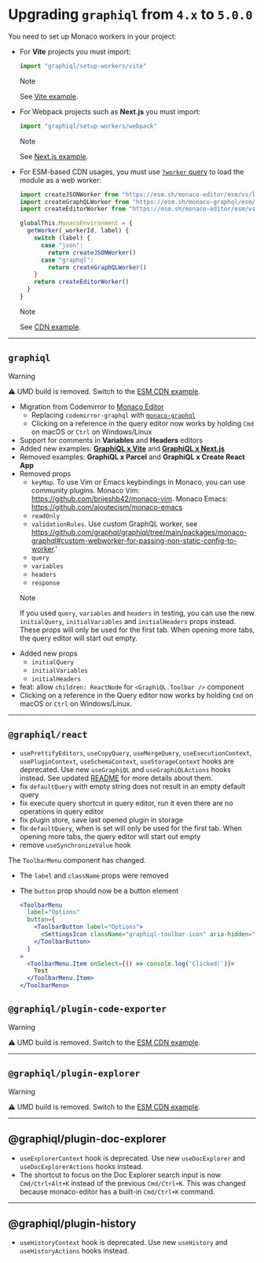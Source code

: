 # Upgrading `graphiql` from `4.x` to `5.0.0`

You need to set up Monaco workers in your project:

- For **Vite** projects you must import:

  ```js
  import "graphiql/setup-workers/vite"
  ```
  
  > [!NOTE]
  >
  > See [Vite example](../../examples/graphiql-vite/src/App.jsx).

- For Webpack projects such as **Next.js** you must import:

  ```js
  import "graphiql/setup-workers/webpack"
  ```

  > [!NOTE]
  >
  > See [Next.js example](../../examples/graphiql-nextjs/src/app/page.tsx).

- For ESM-based CDN usages, you must use
  [`?worker` query](https://esm.sh/#web-worker) to load the module as a web
  worker:

  ```js /?worker/
  import createJSONWorker from "https://esm.sh/monaco-editor/esm/vs/language/json/json.worker.js?worker"
  import createGraphQLWorker from "https://esm.sh/monaco-graphql/esm/graphql.worker.js?worker"
  import createEditorWorker from "https://esm.sh/monaco-editor/esm/vs/editor/editor.worker.js?worker"

  globalThis.MonacoEnvironment = {
    getWorker(_workerId, label) {
      switch (label) {
        case "json":
          return createJSONWorker()
        case "graphql":
          return createGraphQLWorker()
      }
      return createEditorWorker()
    }
  }
  ```

  > [!NOTE]
  >
  > See [CDN example](../../examples/graphiql-cdn/index.html).

---

## `graphiql`

> [!WARNING]
>
> ⚠️ UMD build is removed. Switch to the [ESM CDN example](../../examples/graphiql-cdn/index.html).

- Migration from Codemirror to [Monaco Editor](https://github.com/microsoft/monaco-editor)
  - Replacing `codemirror-graphql` with [`monaco-graphql`](../../packages/monaco-graphql)
  - Clicking on a reference in the query editor now works by holding `Cmd` on macOS or `Ctrl` on Windows/Linux
- Support for comments in **Variables** and **Headers** editors
- Added new examples: [**GraphiQL x Vite**](https://github.com/graphql/graphiql/tree/graphiql-5/examples/graphiql-vite) and [**GraphiQL x Next.js**](https://github.com/graphql/graphiql/tree/graphiql-5/examples/graphiql-nextjs)
- Removed examples: **GraphiQL x Parcel** and **GraphiQL x Create React App**
- Removed props
  - `keyMap`. To use Vim or Emacs keybindings in Monaco, you can use community plugins. Monaco Vim: https://github.com/brijeshb42/monaco-vim. Monaco Emacs: https://github.com/aioutecism/monaco-emacs
  - `readOnly`
  - `validationRules`. Use custom GraphQL worker, see https://github.com/graphql/graphiql/tree/main/packages/monaco-graphql#custom-webworker-for-passing-non-static-config-to-worker.'
  - `query`
  - `variables`
  - `headers`
  - `response`
  > [!NOTE]
  >
  > If you used `query`, `variables` and `headers` in testing, you can use the new `initialQuery`, `initialVariables`
  > and `initialHeaders` props instead. These props will only be used for the first tab.
  > When opening more tabs, the query editor will start out empty.
- Added new props
  - `initialQuery`
  - `initialVariables`
  - `initialHeaders`
- feat: allow `children: ReactNode` for `<GraphiQL.Toolbar />` component
- Clicking on a reference in the Query editor now works by holding `Cmd` on macOS or `Ctrl` on Windows/Linux.

---

## `@graphiql/react`

- `usePrettifyEditors`, `useCopyQuery`, `useMergeQuery`, `useExecutionContext`, `usePluginContext`, `useSchemaContext`, `useStorageContext` hooks are deprecated.
  Use new `useGraphiQL` and `useGraphiQLActions` hooks instead. See updated [README](../../packages/graphiql-react/README.md#available-stores) for more details about them.
- fix `defaultQuery` with empty string does not result in an empty default query
- fix execute query shortcut in query editor, run it even there are no operations in query editor
- fix plugin store, save last opened plugin in storage
- fix `defaultQuery`, when is set will only be used for the first tab. When opening more tabs, the query editor will start out empty
- remove `useSynchronizeValue` hook

The `ToolbarMenu` component has changed.

- The `label` and `className` props were removed
- The `button` prop should now be a button element

  ```jsx
  <ToolbarMenu
    label="Options"
    button={
      <ToolbarButton label="Options">
        <SettingsIcon className="graphiql-toolbar-icon" aria-hidden="true" />
      </ToolbarButton>
    }
  >
    <ToolbarMenu.Item onSelect={() => console.log('Clicked!')}>
      Test
    </ToolbarMenu.Item>
  </ToolbarMenu>
  ```

## `@graphiql/plugin-code-exporter`

> [!WARNING]
>
> ⚠️ UMD build is removed. Switch to the [ESM CDN example](../../packages/graphiql-plugin-code-exporter/example/index.html).

---

## `@graphiql/plugin-explorer`

> [!WARNING]
>
> ⚠️ UMD build is removed. Switch to the [ESM CDN example](../../examples/graphiql-cdn/index.html).

---

## @graphiql/plugin-doc-explorer

- `useExplorerContext` hook is deprecated. Use new `useDocExplorer` and `useDocExplorerActions` hooks instead.
- The shortcut to focus on the Doc Explorer search input is now `Cmd/Ctrl+Alt+K`
  instead of the previous `Cmd/Ctrl+K`. This was changed because monaco-editor has
  a built-in `Cmd/Ctrl+K` command.
---

## @graphiql/plugin-history

- `useHistoryContext` hook is deprecated. Use new `useHistory` and `useHistoryActions` hooks instead.
